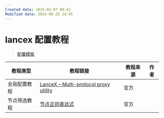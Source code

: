 ```yaml
---
Created date: 2025-02-07 00:41
Modified date: 2025-08-25 14:45
---
```

# lancex 配置教程

> [配置模板](https://github.com/LaolunsiG/PCR/tree/main/config/lancex)

| 教程类型   | 教程链接                                                                                                                                          | 教程来源 | 作者  |
| ------ | --------------------------------------------------------------------------------------------------------------------------------------------- | ---- | --- |
| 全局配置教程 | [LanceX – Multi-protocol proxy utility](https://shadowboat.app/lancexapp/zh/)                                                                 | 官方   |     |
| 节点筛选教程 | [节点正则表达式](https://github.com/LaolunsiG/PCR/blob/main/Agency_Wiki/%E8%8A%82%E7%82%B9%E7%9A%84%E6%AD%A3%E5%88%99%E8%A1%A8%E8%BE%BE%E5%BC%8F.md) | 官方   |     |
